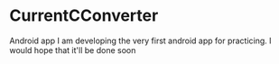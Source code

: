 # CurrentCConverter
Android app
I am developing the very first android app for practicing. I would hope that it'll be done soon
